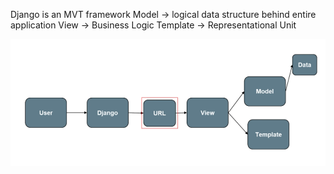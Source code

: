 Django is an MVT framework 
Model -> logical data structure behind entire application
View   -> Business Logic
Template -> Representational Unit

![img info](../images/01_Working.png)